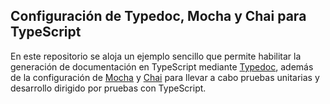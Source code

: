 ## Configuración de Typedoc, Mocha y Chai para TypeScript

En este repositorio se aloja un ejemplo sencillo que permite habilitar la generación de documentación
en TypeScript mediante [Typedoc](https://typedoc.org/), además de la configuración de
[Mocha](https://mochajs.org/) y [Chai](https://www.chaijs.com/) para llevar a cabo pruebas unitarias
y desarrollo dirigido por pruebas con TypeScript.

